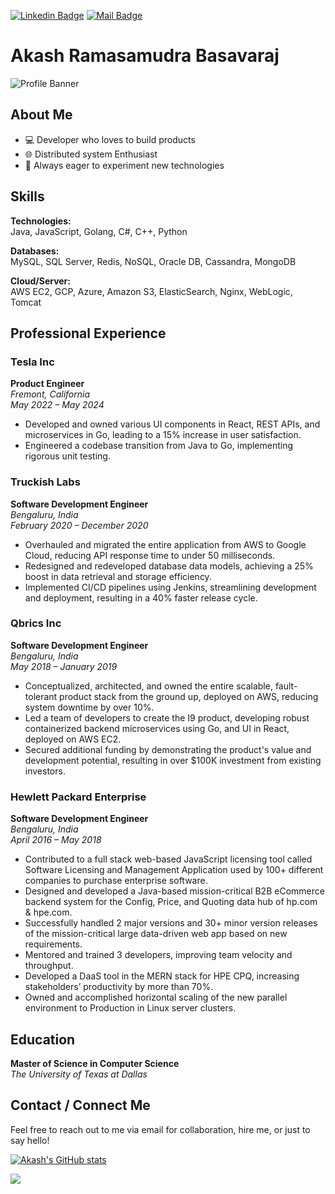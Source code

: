 <space><space> [![Linkedin Badge](https://img.shields.io/badge/-Akash%20Ramasamudra%20Basavaraj%20-blue?style=flat&labelColor=0e76a8&logo=linkedin&logoColor=white)](https://www.linkedin.com/in/akash-rb/ "Connect on Linkedin") <space><space> [![Mail Badge](https://img.shields.io/badge/-Akash%20Ramasamudra%20Basavaraj%20-red?style=flat&labelColor=c0392b&logo=gmail&logoColor=white)](mailto:rbakashcs@gmail.com " Gmail")

# Akash Ramasamudra Basavaraj

![Profile Banner](https://example.com/path-to-your-banner-image.jpg)

## About Me
- 💻 Developer who loves to build products
- 🌐 Distributed system Enthusiast
- 🚀 Always eager to experiment new technologies


## Skills

**Technologies:**  
Java, JavaScript, Golang, C#, C++, Python

**Databases:**  
MySQL, SQL Server, Redis, NoSQL, Oracle DB, Cassandra, MongoDB


**Cloud/Server:**  
AWS EC2, GCP, Azure, Amazon S3, ElasticSearch, Nginx, WebLogic, Tomcat


## Professional Experience

### Tesla Inc
**Product Engineer**  
*Fremont, California*  
*May 2022 – May 2024*

- Developed and owned various UI components in React, REST APIs, and microservices in Go, leading to a 15% increase in user satisfaction.
- Engineered a codebase transition from Java to Go, implementing rigorous unit testing.

### Truckish Labs
**Software Development Engineer**  
*Bengaluru, India*  
*February 2020 – December 2020*

- Overhauled and migrated the entire application from AWS to Google Cloud, reducing API response time to under 50 milliseconds.
- Redesigned and redeveloped database data models, achieving a 25% boost in data retrieval and storage efficiency.
- Implemented CI/CD pipelines using Jenkins, streamlining development and deployment, resulting in a 40% faster release cycle.

### Qbrics Inc
**Software Development Engineer**  
*Bengaluru, India*  
*May 2018 – January 2019*

- Conceptualized, architected, and owned the entire scalable, fault-tolerant product stack from the ground up, deployed on AWS, reducing system downtime by over 10%.
- Led a team of developers to create the I9 product, developing robust containerized backend microservices using Go, and UI in React, deployed on AWS EC2.
- Secured additional funding by demonstrating the product's value and development potential, resulting in over $100K investment from existing investors.

### Hewlett Packard Enterprise
**Software Development Engineer**  
*Bengaluru, India*  
*April 2016 – May 2018*

- Contributed to a full stack web-based JavaScript licensing tool called Software Licensing and Management Application used by 100+ different companies to purchase enterprise software.
- Designed and developed a Java-based mission-critical B2B eCommerce backend system for the Config, Price, and Quoting data hub of hp.com & hpe.com.
- Successfully handled 2 major versions and 30+ minor version releases of the mission-critical large data-driven web app based on new requirements.
- Mentored and trained 3 developers, improving team velocity and throughput.
- Developed a DaaS tool in the MERN stack for HPE CPQ, increasing stakeholders’ productivity by more than 70%.
- Owned and accomplished horizontal scaling of the new parallel environment to Production in Linux server clusters.


## Education

**Master of Science in Computer Science**  
*The University of Texas at Dallas*  

## Contact / Connect Me

Feel free to reach out to me via email for collaboration, hire me, or just to say hello! 

[![Akash's GitHub stats](https://github-readme-stats.vercel.app/api?username=rbakash)](https://github.com/rbakash?tab=repositories)

![](https://komarev.com/ghpvc/?username=rbakash&color=green)
<!---
rbakash/rbakash is a ✨ special ✨ repository because its `README.md` (this file) appears on your GitHub profile.
You can click the Preview link to take a look at your changes.
--->
